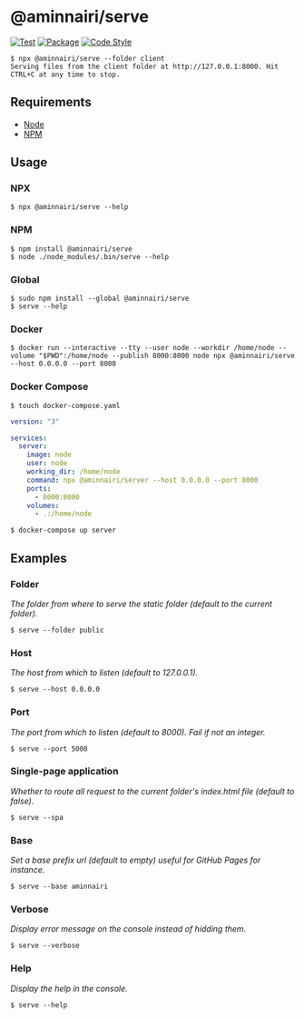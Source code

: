 # @aminnairi/serve

[![Test](https://github.com/aminnairi/serve/workflows/Test/badge.svg)](https://github.com/aminnairi/serve/actions?query=workflow%3ATest) [![Package](https://github.com/aminnairi/serve/workflows/Package/badge.svg)](https://github.com/aminnairi/serve/actions?query=workflow%3APackage) [![Code Style](https://github.com/aminnairi/serve/workflows/Code%20Style/badge.svg)](https://github.com/aminnairi/serve/actions?query=workflow%3A%22Code+Style%22)

```console
$ npx @aminnairi/serve --folder client
Serving files from the client folder at http://127.0.0.1:8000. Hit CTRL+C at any time to stop.
```

## Requirements

- [Node](https://nodejs.org/en/)
- [NPM](https://www.npmjs.com/)

## Usage

### NPX

```console
$ npx @aminnairi/serve --help
```

### NPM

```console
$ npm install @aminnairi/serve
$ node ./node_modules/.bin/serve --help
```

### Global

```console
$ sudo npm install --global @aminnairi/serve
$ serve --help
```

### Docker

```console
$ docker run --interactive --tty --user node --workdir /home/node --volume "$PWD":/home/node --publish 8000:8000 node npx @aminnairi/serve --host 0.0.0.0 --port 8000
```

### Docker Compose

```console
$ touch docker-compose.yaml
```

```yaml
version: "3"

services:
  server:
    image: node
    user: node
    working_dir: /home/node
    command: npx @aminnairi/server --host 0.0.0.0 --port 8000
    ports:
      - 8000:8000
    volumes:
      - .:/home/node
```

```console
$ docker-compose up server
```

## Examples

### Folder

*The folder from where to serve the static folder (default to the current folder).*

```console
$ serve --folder public
```

### Host

*The host from which to listen (default to 127.0.0.1).*

```console
$ serve --host 0.0.0.0
```

### Port

*The port from which to listen (default to 8000). Fail if not an integer.*

```console
$ serve --port 5000
```

### Single-page application

*Whether to route all request to the current folder's index.html file (default to false).*

```console
$ serve --spa
```

### Base

*Set a base prefix url (default to empty) useful for GitHub Pages for instance.*

```console
$ serve --base aminnairi
```

### Verbose

*Display error message on the console instead of hidding them.*

```console
$ serve --verbose
```

### Help

*Display the help in the console.*

```console
$ serve --help
```
